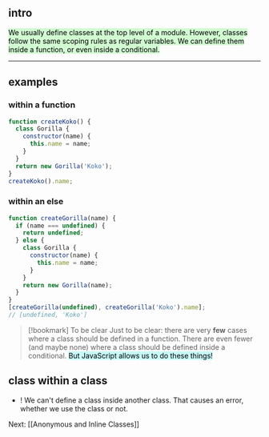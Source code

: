 ## intro
<mark style="background: #BBFABBA6;">We usually define classes at the top level of a module. However, classes follow the same scoping rules as regular variables. We can define them inside a function, or even inside a conditional.</mark>

---
## examples

### within a function
```js
function createKoko() {
  class Gorilla {
    constructor(name) {
      this.name = name;
    }
  }
  return new Gorilla('Koko');
}
createKoko().name;
```

### within an else
```js
function createGorilla(name) {
  if (name === undefined) {
    return undefined;
  } else {
    class Gorilla {
      constructor(name) {
        this.name = name;
      }
    }
    return new Gorilla(name);
  }
}
[createGorilla(undefined), createGorilla('Koko').name];
// [undefined, 'Koko']
```

> [!bookmark] To be clear
> Just to be clear: there are very **few** cases where a class should be defined in a function. There are even fewer (and maybe none) where a class should be defined inside a conditional. <mark style="background: #ABF7F7A6;">But JavaScript allows us to do these things!</mark>

## class within a class
- ! We can't define a class inside another class. That causes an error, whether we use the class or not.

Next: [[Anonymous and Inline Classes]]